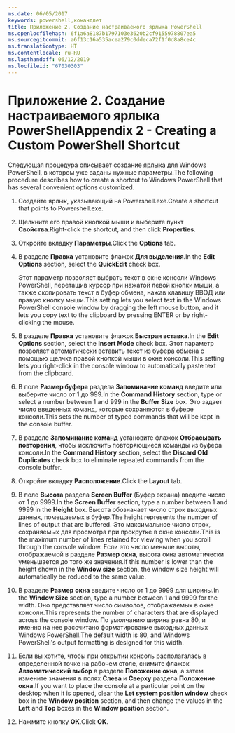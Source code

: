 ```yaml
---
ms.date: 06/05/2017
keywords: powershell,командлет
title: Приложение 2. Создание настраиваемого ярлыка PowerShell
ms.openlocfilehash: 6f1a6a8187b1797103e3620b2cf9155978807ea5
ms.sourcegitcommit: a6f13c16a535acea279c0ddeca72f1f0d8a8ce4c
ms.translationtype: HT
ms.contentlocale: ru-RU
ms.lasthandoff: 06/12/2019
ms.locfileid: "67030303"
---
```

# <a name="appendix-2---creating-a-custom-powershell-shortcut"></a><span data-ttu-id="53d2b-103">Приложение 2. Создание настраиваемого ярлыка PowerShell</span><span class="sxs-lookup"><span data-stu-id="53d2b-103">Appendix 2 - Creating a Custom PowerShell Shortcut</span></span>

<span data-ttu-id="53d2b-104">Следующая процедура описывает создание ярлыка для Windows PowerShell, в котором уже заданы нужные параметры.</span><span class="sxs-lookup"><span data-stu-id="53d2b-104">The following procedure describes how to create a shortcut to Windows PowerShell that has several convenient options customized.</span></span>

1. <span data-ttu-id="53d2b-105">Создайте ярлык, указывающий на Powershell.exe.</span><span class="sxs-lookup"><span data-stu-id="53d2b-105">Create a shortcut that points to Powershell.exe.</span></span>

2. <span data-ttu-id="53d2b-106">Щелкните его правой кнопкой мыши и выберите пункт **Свойства**.</span><span class="sxs-lookup"><span data-stu-id="53d2b-106">Right-click the shortcut, and then click **Properties**.</span></span>

3. <span data-ttu-id="53d2b-107">Откройте вкладку **Параметры**.</span><span class="sxs-lookup"><span data-stu-id="53d2b-107">Click the **Options** tab.</span></span>

4. <span data-ttu-id="53d2b-108">В разделе **Правка** установите флажок **Для выделения**.</span><span class="sxs-lookup"><span data-stu-id="53d2b-108">In the **Edit Options** section, select the **QuickEdit** check box.</span></span>

    <span data-ttu-id="53d2b-109">Этот параметр позволяет выбрать текст в окне консоли Windows PowerShell, перетащив курсор при нажатой левой кнопки мыши, а также скопировать текст в буфер обмена, нажав клавишу ВВОД или правую кнопку мыши.</span><span class="sxs-lookup"><span data-stu-id="53d2b-109">This setting lets you select text in the Windows PowerShell console window by dragging the left mouse button, and it lets you copy text to the clipboard by pressing ENTER or by right-clicking the mouse.</span></span>

5. <span data-ttu-id="53d2b-110">В разделе **Правка** установите флажок **Быстрая вставка**.</span><span class="sxs-lookup"><span data-stu-id="53d2b-110">In the **Edit Options** section, select the **Insert Mode** check box.</span></span> <span data-ttu-id="53d2b-111">Этот параметр позволяет автоматически вставить текст из буфера обмена с помощью щелчка правой кнопкой мыши в окне консоли.</span><span class="sxs-lookup"><span data-stu-id="53d2b-111">This setting lets you right-click in the console window to automatically paste text from the clipboard.</span></span>

6. <span data-ttu-id="53d2b-112">В поле **Размер буфера** раздела **Запоминание команд** введите или выберите число от 1 до 999.</span><span class="sxs-lookup"><span data-stu-id="53d2b-112">In the **Command History** section, type or select a number between 1 and 999 in the **Buffer Size** box.</span></span> <span data-ttu-id="53d2b-113">Это задает число введенных команд, которые сохраняются в буфере консоли.</span><span class="sxs-lookup"><span data-stu-id="53d2b-113">This sets the number of typed commands that will be kept in the console buffer.</span></span>

7. <span data-ttu-id="53d2b-114">В разделе **Запоминание команд** установите флажок **Отбрасывать повторения**, чтобы исключить повторяющиеся команды из буфера консоли.</span><span class="sxs-lookup"><span data-stu-id="53d2b-114">In the **Command History** section, select the **Discard Old Duplicates** check box to eliminate repeated commands from the console buffer.</span></span>

8. <span data-ttu-id="53d2b-115">Откройте вкладку **Расположение**.</span><span class="sxs-lookup"><span data-stu-id="53d2b-115">Click the **Layout** tab.</span></span>

9. <span data-ttu-id="53d2b-116">В поле **Высота** раздела **Screen Buffer** (Буфер экрана) введите число от 1 до 9999.</span><span class="sxs-lookup"><span data-stu-id="53d2b-116">In the **Screen Buffer** section, type a number between 1 and 9999 in the **Height** box.</span></span> <span data-ttu-id="53d2b-117">Высота обозначает число строк выходных данных, помещаемых в буфер.</span><span class="sxs-lookup"><span data-stu-id="53d2b-117">The height represents the number of lines of output that are buffered.</span></span> <span data-ttu-id="53d2b-118">Это максимальное число строк, сохраняемых для просмотра при прокрутке в окне консоли.</span><span class="sxs-lookup"><span data-stu-id="53d2b-118">This is the maximum number of lines retained for viewing when you scroll through the console window.</span></span> <span data-ttu-id="53d2b-119">Если это число меньше высоты, отображаемой в разделе **Размер окна**, высота окна автоматически уменьшается до того же значения.</span><span class="sxs-lookup"><span data-stu-id="53d2b-119">If this number is lower than the height shown in the **Window size** section, the window size height will automatically be reduced to the same value.</span></span>

10. <span data-ttu-id="53d2b-120">В разделе **Размер окна** введите число от 1 до 9999 для ширины.</span><span class="sxs-lookup"><span data-stu-id="53d2b-120">In the **Window Size** section, type a number between 1 and 9999 for the width.</span></span> <span data-ttu-id="53d2b-121">Оно представляет число символов, отображаемых в окне консоли.</span><span class="sxs-lookup"><span data-stu-id="53d2b-121">This represents the number of characters that are displayed across the console window.</span></span> <span data-ttu-id="53d2b-122">По умолчанию ширина равна 80, и именно на нее рассчитано форматирование выходных данных Windows PowerShell.</span><span class="sxs-lookup"><span data-stu-id="53d2b-122">The default width is 80, and Windows PowerShell's output formatting is designed for this width.</span></span>

11. <span data-ttu-id="53d2b-123">Если вы хотите, чтобы при открытии консоль располагалась в определенной точке на рабочем столе, снимите флажок **Автоматический выбор** в разделе **Положение окна**, а затем измените значения в полях **Слева** и **Сверху** раздела **Положение окна**.</span><span class="sxs-lookup"><span data-stu-id="53d2b-123">If you want to place the console at a particular point on the desktop when it is opened, clear the **Let system position window** check box in the **Window position** section, and then change the values in the **Left** and **Top** boxes in the **Window position** section.</span></span>

12. <span data-ttu-id="53d2b-124">Нажмите кнопку **ОК**.</span><span class="sxs-lookup"><span data-stu-id="53d2b-124">Click **OK**.</span></span>
